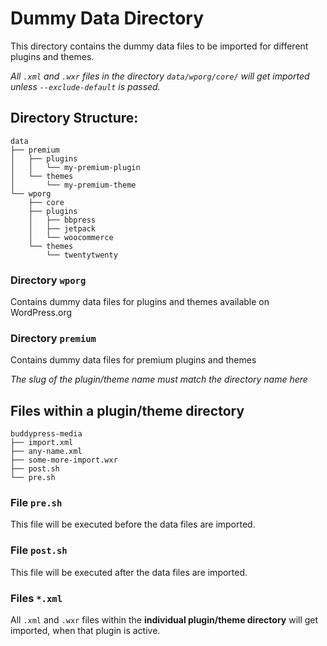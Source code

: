 # Dummy Data Directory #

This directory contains the dummy data files to be imported for different plugins and themes.

_All `.xml` and `.wxr` files in the directory `data/wporg/core/` will get imported unless `--exclude-default` is passed._

## Directory Structure: ##

```
data
├── premium
│   ├── plugins
│   │   └── my-premium-plugin
│   └── themes
│       └── my-premium-theme
└── wporg
    ├── core
    ├── plugins
    │   ├── bbpress
    │   ├── jetpack
    │   └── woocommerce
    └── themes
        └── twentytwenty

```

### Directory `wporg` ###
Contains dummy data files for plugins and themes available on WordPress.org

### Directory `premium` ###
Contains dummy data files for premium plugins and themes

*The slug of the plugin/theme name must match the directory name here*

## Files within a plugin/theme directory ##

```
buddypress-media
├── import.xml
├── any-name.xml
├── some-more-import.wxr
├── post.sh
└── pre.sh
```

### File `pre.sh` ###

This file will be executed before the data files are imported.

### File `post.sh` ###

This file will be executed after the data files are imported.

### Files `*.xml` ###

All `.xml` and `.wxr` files within the **individual plugin/theme directory** will get imported, when that plugin is active.
